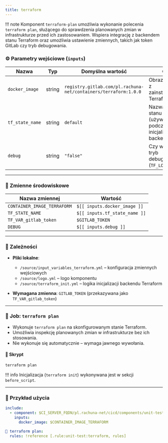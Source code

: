 ```yaml
---
title: terraform
---
```


!!! note
    Komponent `terraform-plan` umożliwia wykonanie polecenia `terraform plan`, służącego do sprawdzenia planowanych zmian w infrastrukturze przed ich zastosowaniem. Wspiera integrację z backendem stanu Terraform oraz umożliwia ustawienie zmiennych, takich jak token GitLab czy tryb debugowania.

### ⚙️ Parametry wejściowe (`inputs`)

| Nazwa           | Typ    | Domyślna wartość                                                | Opis                                                                 |
| --------------- | ------ | --------------------------------------------------------------- | -------------------------------------------------------------------- |
| `docker_image`  | string | `registry.gitlab.com/pl.rachuna-net/containers/terraform:1.0.0` | Obraz Dockera z zainstalowanym Terraformem                           |
| `tf_state_name` | string | `default`                                                       | Nazwa pliku stanu Terraform (używana podczas inicjalizacji backendu) |
| `debug`         | string | `"false"`                                                       | Czy włączyć tryb debugowania (`TF_LOG=debug`)                        |

---
### 🧬 Zmienne środowiskowe

| Nazwa zmiennej              | Wartość                       |
| --------------------------- | ----------------------------- |
| `CONTAINER_IMAGE_TERRAFORM` | `$[[ inputs.docker_image ]]`  |
| `TF_STATE_NAME`             | `$[[ inputs.tf_state_name ]]` |
| `TF_VAR_gitlab_token`       | `$GITLAB_TOKEN`               |
| `DEBUG`                     | `$[[ inputs.debug ]]`         |

---
### 🧱 Zależności

* **Pliki lokalne**:

  * `/source/input_variables_terraform.yml` – konfiguracja zmiennych wejściowych
  * `/source/logo.yml` – logo komponentu
  * `/source/terraform_init.yml` – logika inicjalizacji backendu Terraform

* **Wymagana zmienna**: `GITLAB_TOKEN` (przekazywana jako `TF_VAR_gitlab_token`)

---
### 🧪 Job: `terraform plan`

* Wykonuje `terraform plan` na skonfigurowanym stanie Terraform.
* Umożliwia inspekcję planowanych zmian w infrastrukturze bez ich stosowania.
* Nie wykonuje się automatycznie – wymaga jawnego wywołania.

#### 📜 Skrypt

```bash
terraform plan
```

!!! info
    Inicjalizacja (`terraform init`) wykonywana jest w sekcji `before_script`.

---
### 🧪 Przykład użycia

```yaml
include:
  - component: $CI_SERVER_FQDN/pl.rachuna-net/cicd/components/unit-test/terraform@$COMPONENT_VERSION_UNIT_TEST
    inputs:
      docker_image: $CONTAINER_IMAGE_TERRAFORM

🧪 terraform plan:
  rules: !reference [.rule:unit-test:terraform, rules]
```
